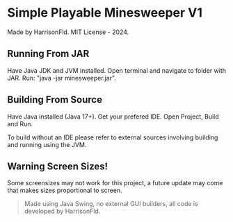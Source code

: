 # Simple Playable Minesweeper V1
Made by HarrisonFld.
MIT License - 2024.

## Running From JAR
Have Java JDK and JVM installed.
Open terminal and navigate to folder with JAR.
Run: "java -jar minesweeper.jar".

## Building From Source
Have Java installed (Java 17+).
Get your prefered IDE.
Open Project, Build and Run.

To build without an IDE please refer to external sources involving building and running using the JVM.

## **Warning Screen Sizes**!
Some screensizes may not work for this project, a future update may come that makes sizes proportional to screen.

> Made using Java Swing, no external GUI builders, all code is developed by HarrisonFld.

